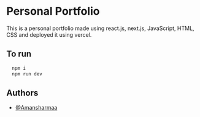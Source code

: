 
# Personal Portfolio

This is a personal portfolio made using react.js, next.js, JavaScript, HTML, CSS and deployed it using vercel.
## To run

```bash
  npm i
  npm run dev
```
    
## Authors

- [@Amansharmaa](https://www.github.com/amansharmaa)

